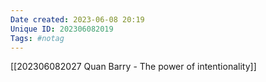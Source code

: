```yaml
---
Date created: 2023-06-08 20:19
Unique ID: 202306082019
Tags: #notag
---
```

[[202306082027 Quan Barry - The power of intentionality]]